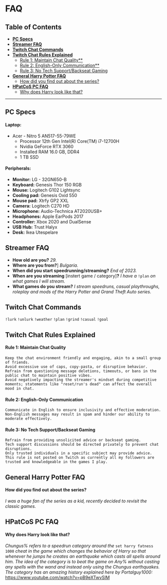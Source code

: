 # FAQ
## Table of Contents
- [**PC Specs**](#pc-specs)
- [**Streamer FAQ**](#streamer-faq)
- [**Twitch Chat Commands**](#twitch-chat-commands)
- [**Twitch Chat Rules Explained**](#twitch-chat-rules-explained)
  - [Rule 1: Maintain Chat Quality**](#rule-1-maintain-chat-quality)
  - [Rule 2: English-Only Communication**](#rule-2-english-only-communication)
  - [Rule 3: No Tech Support/Backseat Gaming](#rule-3-no-tech-supportbackseat-gaming)
- [**General Harry Potter FAQ**](#harry-potter-general-faq)
  - [How did you find out about the series?](#how-did-you-find-out-about-the-series)
- [**HPatCoS PC FAQ**](#hpatcos-pc-faq)
  - [Why does Harry look like that?](#why-does-harry-look-like-that)
***
##  PC Specs
#### **Laptop:**
  - Acer - Nitro 5 AN517-55-79WE
    - Processor	12th Gen Intel(R) Core(TM) i7-12700H
    - Nvidia GeForce RTX 3060
    - Installed RAM	16.0 GB, DDR4
    - 1 TB SSD
#### **Peripherals:**
  - **Monitor:** LG - 32GN650-B
  - **Keyboard:** Genesis Thor 150 RGB
  - **Mouse:** Logitech G102 Lightsync
  - **Cooling pad:** Genesis Oxid 550
  - **Mouse pad:** Xtrfy GP2 XXL
  - **Camera:** Logitech C270 HD
  - **Microphone:** Audio-Technica AT2020USB+ 
  - **Headphones:** Apple EarPods 2017
  - **Controller:** Xbox 2020 and DualSense
  - **USB Hub:** Trust Halyx
  - **Desk:** Ikea Utespelare
## Streamer FAQ
  - **How old are you?** *29.*
  - **Where are you from?**] *Bulgaria.*
  - **When did you start speedrunning/streaming?** *End of 2023.*
  - **When are you streaming** [instert game / category]**?** *I have a* ``!plan`` *on what games I will stream.*
  - **What games do you stream?** *I stream speedruns, casual playthroughs, roleplay and mods of the Harry Potter and Grand Theft Auto series.*
## Twitch Chat Commands
``!lurk`` ``!unlurk`` ``!weather`` ``!plan`` ``!grind`` ``!casual`` ``!goal``
## Twitch Chat Rules Explained
#### **Rule 1: Maintain Chat Quality**
    Keep the chat environment friendly and engaging, akin to a small group of friends.
    Avoid excessive use of caps, copy-pasta, or disruptive behavior.
    Refrain from questioning message deletions, timeouts, or bans in the public chat to maintain positive vibes.
    Avoid negatively impacting the streamer's mindset during competitive moments; statements like "reset/run's dead" can affect the overall mood in chat.
#### **Rule 2: English-Only Communication**
    Communicate in English to ensure inclusivity and effective moderation.
    Non-English messages may result in spam and hinder our ability to moderate effectively.
#### **Rule 3: No Tech Support/Backseat Gaming**
    Refrain from providing unsolicited advice or backseat gaming.
    Tech support discussions should be directed privately to prevent chat disruptions.
    Only trusted individuals in a specific subject may provide advice.
    This rule is not posted on Twitch as currently all my followers are trusted and knowledgeable in the games I play.
## General Harry Potter FAQ
#### **How did you find out about the series?** 
*I was a huge fan of the series as a kid, recently decided to revisit the classic games.*
## HPatCoS PC FAQ
#### **Why does Harry look like that?** 
*Chungus% refers to a speedrun category around the* ``set harry fatness 1000`` *cheat in the game which changes the behavior of Harry so that whenever he jumps he creates an earthquake which casts all spells around him. The idea of the category is to beat the game on Any% without casting any spells with the wand and instead only using the Chungus earthquakes. The category has an amazing history explained here by Portalguy1000:* https://www.youtube.com/watch?v=pB9eXTwvSIM
